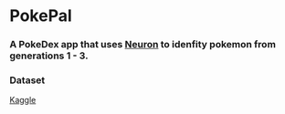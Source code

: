 # PokePal
### A PokeDex app that uses [Neuron](https://github.com/wvabrinskas/Neuron) to idenfity pokemon from generations 1 - 3.

### Dataset
[Kaggle](https://www.kaggle.com/datasets/williamvabrinskas/complete-gen-1-9-pokemon-image-dataset)

